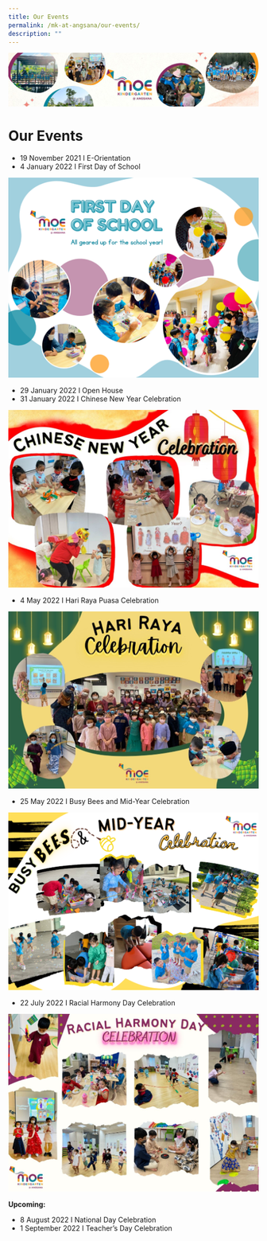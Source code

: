 ```yaml
---
title: Our Events
permalink: /mk-at-angsana/our-events/
description: ""
---
```

![](/images/MK-Angsana.jpg)

Our Events
==========


* 19 November 2021 I E-Orientation
* 4 January 2022 I First Day of School


![](/images/First%20Day%20of%20School.png)


* 29 January 2022 I Open House
* 31 January 2022 I Chinese New Year Celebration


![](/images/Chinese%20New%20Year%20Celebration.jpg)



* 4 May 2022 I Hari Raya Puasa Celebration

![](/images/Hari%20Raya%20Celebration.jpg)

* 25 May 2022 I Busy Bees and Mid-Year Celebration

![](/images/Busy%20Bees%20Mid-Year%20Celebration.png)

* 22 July 2022 I Racial Harmony Day Celebration

![](/images/Racial%20Harmony%20Day%20Celebration.jpg)

<b>Upcoming:</b>

* 8 August 2022 I National Day Celebration
* 1 September 2022 I Teacher’s Day Celebration